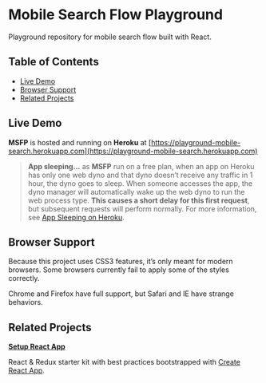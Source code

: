 # Mobile Search Flow Playground

Playground repository for mobile search flow built with React.

## Table of Contents

- [Live Demo](#live-demo)
- [Browser Support](#browser-support)
- [Related Projects](#related-projects)

## Live Demo

**MSFP** is hosted and running on **Heroku** at [https://playground-mobile-search.herokuapp.com](https://playground-mobile-search.herokuapp.com)

> **App sleeping...** as **MSFP** run on a free plan, when an app on Heroku has only one web dyno and that dyno doesn’t receive any traffic in 1 hour, the dyno goes to sleep. When someone accesses the app, the dyno manager will automatically wake up the web dyno to run the web process type. **This causes a short delay for this first request**, but subsequent requests will perform normally. For more information, see [App Sleeping on Heroku](https://blog.heroku.com/app_sleeping_on_heroku).

## Browser Support

Because this project uses CSS3 features, it’s only meant for modern browsers. Some browsers currently fail to apply some of the styles correctly.

Chrome and Firefox have full support, but Safari and IE have strange behaviors.

## Related Projects

**[Setup React App](https://github.com/rxseven/setup-react-app)**

React & Redux starter kit with best practices bootstrapped with [Create React App](https://github.com/facebookincubator/create-react-app).
